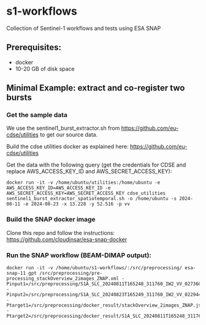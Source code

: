 # s1-workflows
Collection of Sentinel-1 workflows and tests using ESA SNAP

## Prerequisites:
- docker
- 10-20 GB of disk space

## Minimal Example: extract and co-register two bursts

### Get the sample data

We use the sentinel1_burst_extractor.sh from https://github.com/eu-cdse/utilities to get our source data.

Build the cdse utilities docker as explained here: https://github.com/eu-cdse/utilities

Get the data with the following query (get the credentials for CDSE and replace AWS_ACCESS_KEY_ID and AWS_SECRET_ACCESS_KEY):

```
docker run -it -v /home/ubuntu/utilities:/home/ubuntu -e AWS_ACCESS_KEY_ID=AWS_ACCESS_KEY_ID -e AWS_SECRET_ACCESS_KEY=AWS_SECRET_ACCESS_KEY cdse_utilities sentinel1_burst_extractor_spatiotemporal.sh -o /home/ubuntu -s 2024-08-11 -e 2024-08-23 -x 13.228 -y 52.516 -p vv
```

### Build the SNAP docker image

Clone this repo and follow the instructions: https://github.com/cloudinsar/esa-snap-docker

### Run the SNAP workflow (BEAM-DIMAP output):
```
docker run -it -v /home/ubuntu/s1-workflows/:/src/preprocessing/ esa-snap-11 gpt /src/preprocessing/pre-processing_stackOverview_2images_ZNAP.xml -Pinput1=/src/preprocessing/S1A_SLC_20240811T165248_311760_IW2_VV_027360.SAFE/manifest.safe -Pinput2=/src/preprocessing/S1A_SLC_20240823T165249_311760_IW2_VV_022944.SAFE/manifest.safe -Ptarget1=/src/preprocessing/docker_result/stackOverview_2images_ZNAP.json -Ptarget2=/src/preprocessing/docker_result/S1A_SLC_20240811T165248_311760_IW2_VV_027360_Orb_Stack_2images_ZNAP
```